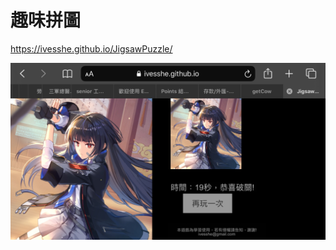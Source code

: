 # 趣味拼圖
https://ivesshe.github.io/JigsawPuzzle/
<center class="half">
    <img src="https://github.com/IvesShe/CocosCreatorDemo/blob/master/image/S__38633484.jpg?raw=true" width="600"/>
</center>

